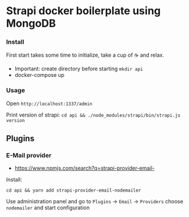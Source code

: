 # Strapi docker boilerplate using MongoDB

### Install

First start takes some time to initialize, take a cup of ☕️ and relax.

- Important: create directory before starting `mkdir api`
- docker-compose up

### Usage

Open `http://localhost:1337/admin`

Print version of strapi: `cd api && ./node_modules/strapi/bin/strapi.js version`

## Plugins

### E-Mail provider

- https://www.npmjs.com/search?q=strapi-provider-email-

Install:

`cd api && yarn add strapi-provider-email-nodemailer`

Use administration panel and go to `Plugins` -> `Email` -> `Providers` choose `nodemailer` and start configuration
